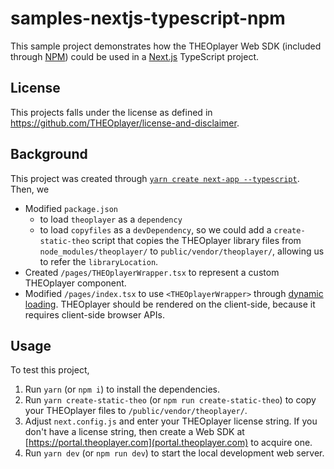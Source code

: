 # samples-nextjs-typescript-npm

This sample project demonstrates how the THEOplayer Web SDK (included through [NPM](https://www.npmjs.com/package/theoplayer)) could be used in a [Next.js](https://nextjs.org/) TypeScript project.

## License

This projects falls under the license as defined in https://github.com/THEOplayer/license-and-disclaimer.

## Background

This project was created through [`yarn create next-app --typescript`](https://nextjs.org/docs/api-reference/create-next-app).
Then, we
 * Modified `package.json`
    * to load `theoplayer` as a `dependency`
    * to load `copyfiles` as a `devDependency`, so we could add a `create-static-theo` script that
    copies the THEOplayer library files from `node_modules/theoplayer/` to `public/vendor/theoplayer/`,
    allowing us to refer the `libraryLocation`.
 * Created `/pages/THEOplayerWrapper.tsx` to represent a custom THEOplayer component.
 * Modified `/pages/index.tsx` to use `<THEOplayerWrapper>` through [dynamic loading](https://nextjs.org/docs/advanced-features/dynamic-import#with-no-ssr).
 THEOplayer should be rendered on the client-side, because it requires client-side browser APIs.
 
 ## Usage
 
 To test this project,
 
 1. Run `yarn` (or `npm i`) to install the dependencies.
 2. Run `yarn create-static-theo` (or `npm run create-static-theo`) to copy your THEOplayer files to `/public/vendor/theoplayer/`.
 3. Adjust `next.config.js` and enter your THEOplayer license string. 
 If you don't have a license string, then create a Web SDK at [https://portal.theoplayer.com](portal.theoplayer.com) to acquire one.
 4. Run `yarn dev` (or `npm run dev`) to start the local development web server.